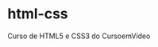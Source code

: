 # html-css
 Curso de HTML5 e CSS3 do CursoemVídeo 

 <a href="https://tabathamontes.github.io/html-css/">
